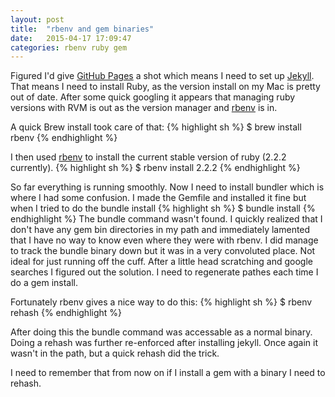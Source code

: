 ```yaml
---
layout: post
title:  "rbenv and gem binaries"
date:   2015-04-17 17:09:47
categories: rbenv ruby gem 
---
```

Figured I'd give [GitHub Pages][github-pages] a shot which means I need to set up [Jekyll][jekyll]. That means I need to install Ruby, as the version install on my Mac is pretty out of date. After some quick googling it appears that managing ruby versions with RVM is out as the version manager and [rbenv] is in. 

A quick Brew install took care of that:
{% highlight sh %}
$ brew install rbenv
{% endhighlight %}

I then used [rbenv] to install the current stable version of ruby (2.2.2 currently).
{% highlight sh %}
$ rbenv install 2.2.2
{% endhighlight %}

So far everything is running smoothly. Now I need to install bundler which is where I had some confusion. I made the Gemfile and installed it fine but when I tried to do the bundle install
{% highlight sh %}
$ bundle install
{% endhighlight %}
The bundle command wasn't found. I quickly realized that I don't have any gem bin directories in my path and immediately lamented that I have no way to know even where they were with rbenv. I did manage to track the bundle binary down but it was in a very convoluted place. Not ideal for just running off the cuff. After a little head scratching and google searches I figured out the solution. I need to regenerate pathes each time I do a gem install. 

Fortunately rbenv gives a nice way to do this: 
{% highlight sh %}
$ rbenv rehash
{% endhighlight %}

After doing this the bundle command was accessable as a normal binary. Doing a rehash was further re-enforced after installing jekyll. Once again it wasn't in the path, but a quick rehash did the trick. 

I need to remember that from now on if I install a gem with a binary I need to rehash. 

[jekyll]: http://jekyllrb.com
[github-pages]: https://pages.github.com/
[rbenv]: https://github.com/sstephenson/rbenv
